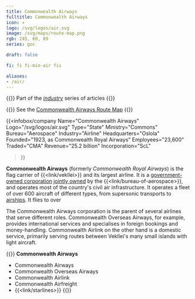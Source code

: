 ```yaml
---
title: Commonwealth Airways
fulltitle: Commonwealth Airways
icon: ✈️
logo: /svg/logos/air.svg
image: /svg/maps/route-map.png
rgb: 245, 60, 89
series: goc

draft: false

fi: fi fi-min-air fis

aliases:
- /air/
---
```

{{<note series>}}
 Part of the *[industry](/industry/)* series of articles
{{</note>}}

{{<note series>}}
 See the [Commonwealth Airways Route Map](/route-map/)
{{</note>}}

{{<infobox/company
	 Name="Commonwealth Airways"
	 Logo="/svg/logos/air.svg"
	 Type="State"
	 Ministry="Commons"
	 Bureau="Aerospace"
	 Industry="Airline"
	 Headquarters="Oslola"
	 Founded="1923, as Commonwealth Royal Airways"
	 Employees="23,600"
	 Traded="CMA"
	 Revenue="25.2 billion"
	 Incorporation="ScL"
 >}}

<span class="fi fi-min-air fis"></span> **Commonwealth Airways** (formerly *Commonwealth Royal Airways*) is the flag carrier of {{<link/vekllei>}} and its largest airline. It is a [government-owned corporation](/assets/) [jointly owned](/bulletin/government-ownership/) by the {{<link/bureau-of-aerospace>}}, and operates most of the country's civil air infrastructure. It operates a fleet of over 600 aircraft of different types, from supersonic transports to [airships](/atlantic-airship/). It flies to over

The Commonwealth Airways corporation is the parent of several airlines that serve different roles. Commonwealth Overseas Airways, for example, provides international services and specialises in foreign bookings and money-handling. Commonwealth Airlink on the other hand is a domestic service, primarily serving routes between Vekllei's many small islands with light aircraft.

{{<note panel>}}
**Commonwealth Airways**

* Commonwealth Airways
* Commonwealth Overseas Airways
* Commonwealth Airlink
* Commonwealth Airfreight
* {{<link/starlines>}}
{{</note>}}

<!-- TODO: Add fleet -->

